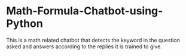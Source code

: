 # Math-Formula-Chatbot-using-Python
This is a  math related chatbot that detects the keyword in the question asked and answers according to the replies it is trained to give.
